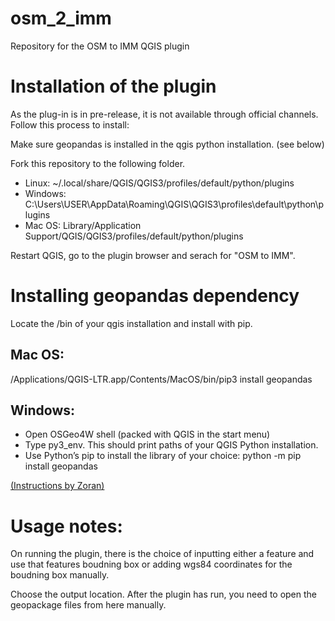# osm_2_imm
 Repository for the OSM to IMM QGIS plugin
 
# Installation of the plugin 
As the plug-in is in pre-release, it is not available through official channels. Follow this process to install: 

Make sure geopandas is installed in the qgis python installation. (see below)

Fork this repository to the following folder. 
- Linux: ~/.local/share/QGIS/QGIS3/profiles/default/python/plugins
- Windows: C:\Users\USER\AppData\Roaming\QGIS\QGIS3\profiles\default\python\plugins
- Mac OS: Library/Application Support/QGIS/QGIS3/profiles/default/python/plugins

Restart QGIS, go to the plugin browser and serach for "OSM to IMM". 

# Installing geopandas dependency

Locate the /bin of your qgis installation and install with pip.

## Mac OS: 
 /Applications/QGIS-LTR.app/Contents/MacOS/bin/pip3 install geopandas
 
## Windows: 
- Open OSGeo4W shell (packed with QGIS in the start menu)
- Type py3_env. This should print paths of your QGIS Python installation.
- Use Python’s pip to install the library of your choice: python -m pip install geopandas

[(Instructions by Zoran)](https://landscapearchaeology.org/2018/installing-python-packages-in-qgis-3-for-windows/)

# Usage notes: 
On running the plugin, there is the choice of inputting either a feature and use that features boudning box or adding wgs84 coordinates for the boudning box manually. 

Choose the output location. After the plugin has run, you need to open the geopackage files from here manually. 
